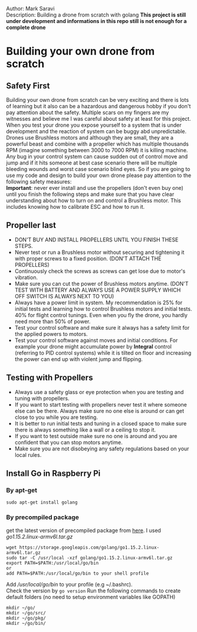 Author: Mark Saravi  
Description: Building a drone from scratch with golang
**This project is still under development and informations in this repo still is not enough for a complete drone**

# Building your own drone from scratch

## Safety First

Building your own drone from scratch can be very exciting and there is lots of learning but it also can be a hazardous and dangerous hobby if you don't pay attention about the safety. Multiple scars on my fingers are my witnesses and believe me I was careful about safety at least for this project.  
When you test your drone you expose yourself to a system that is under development and the reaction of system can be buggy abd unpredictable. Drones use Brushless motors and although they are small, they are a powerful beast and combine with a propeller which has multiple thousands RPM (imagine something between 3000 to 7000 RPM) it is killing machine. Any bug in your control system can cause sudden out of control move and jump and if it hits someone at best case scenario there will be multiple bleeding wounds and worst case scenario blind eyes. So if you are going to use my code and design to build your own drone please pay attention to the following safety measures:  
**Important**:  never ever install and use the propellers (don't even buy one) until you finish the following steps and
make sure that you have clear understanding about how to turn on and control a Brushless motor. This includes knowing how to calibrate ESC and how to run it. 

## Propeller last
- DON'T BUY AND INSTALL PROPELLERS UNTIL YOU FINISH THESE STEPS.
- Never test or run a Brushless motor without securing and tightening it with proper screws to a fixed position. (DON'T ATTACH THE PROPELLERS)
- Continuously check the screws as screws can get lose due to motor's vibration.
- Make sure you can cut the power of Brushless motors anytime. (DON'T TEST WITH BATTERY AND ALWAYS USE A POWER SUPPLY WHICH OFF SWITCH IS ALWAYS NEXT TO YOU)  
- Always have a power limit in system. My recommendation is 25% for initial tests and learning how to control Brushless motors and initial tests. 40% for flight control tunings. Even when you fly the drone, you hardly need more than 50% of power.
- Test your control software and make sure it always has a safety limit for the applied powers to motors.
- Test your control software against moves and initial conditions. For example your drone might accumulate power by **Integral** control (referring to PID control systems) while it is tilted on floor and increasing the power can end up with violent jump and flipping.  

## Testing with Propellers
- Always use a safety glass or eye protection when you are testing and tuning with propellers.
- If you want to start testing with propellers never test it where someone else can be there. Always make sure no one else is around or can get close to you while you are testing.
- It is better to run initial tests and tuning in a closed space to make sure there is always something like a wall or a ceiling to stop it.
- If you want to test outside make sure no one is around and you are confident that you can stop motors anytime.
- Make sure you are not disobeying any safety regulations based on your local rules.
 

## Install Go in Raspberry Pi

### By apt-get
`sudo apt-get install golang`  

### By precompiled package

get the latest version of precompiled package from [here](https://golang.org/dl/). I used *go1.15.2.linux-armv6l.tar.gz*  
```
wget https://storage.googleapis.com/golang/go1.15.2.linux-armv6l.tar.gz  
sudo tar -C /usr/local -xzf golang/go1.15.2.linux-armv6l.tar.gz   
export PATH=$PATH:/usr/local/go/bin
or
add PATH=$PATH:/usr/local/go/bin to your shell profile
```
Add */usr/local/go/bin* to your profile (e.g ~/.bashrc).  
Check the version by `go version`
Run the following commands to create default folders (no need to setup environment variables like GOPATH)
```
mkdir ~/go/
mkdir ~/go/src/
mkdir ~/go/pkg/
mkdir ~/go/bin/
```
